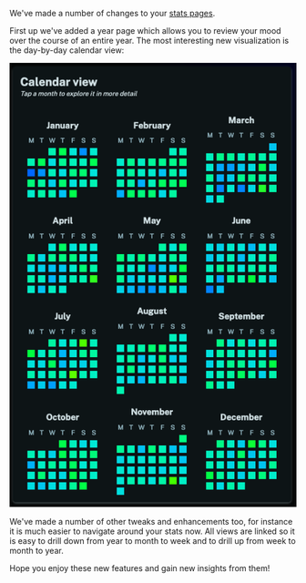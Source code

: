 We've made a number of changes to your [stats pages](/stats).

First up we've added a year page which allows you to review your mood over the course of an entire year. The most interesting new visualization is the day-by-day calendar view:

![Screenshot demonstrating the whole year calendar view](./screenshot.png "Screenshot demonstrating the whole year calendar view")

We've made a number of other tweaks and enhancements too, for instance it is much easier to navigate around your stats now. All views are linked so it is easy to drill down from year to month to week and to drill up from week to month to year.

Hope you enjoy these new features and gain new insights from them!
